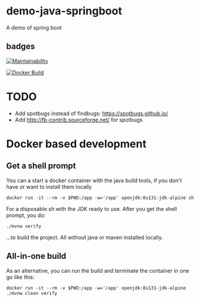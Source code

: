 # demo-java-springboot
A demo of spring boot

## badges
[![Maintainability](https://api.codeclimate.com/v1/badges/96357558930fe1353fd4/maintainability)](https://codeclimate.com/github/svilstrup/demo-java-springboot/maintainability)

[![Docker Build](https://img.shields.io/docker/build/svilstrup/demo-java-springboot.svg)](https://hub.docker.com/r/svilstrup/demo-java-springboot/)

# TODO
- Add spotbugs instead of findbugs: https://spotbugs.github.io/
- Add http://fb-contrib.sourceforge.net/ for spotbugs

# Docker based development
## Get a shell prompt
You can a start a docker container with the java build tools, if you don't have or want to install them locally

    docker run -it --rm -v $PWD:/app -w='/app' openjdk:8u131-jdk-alpine sh

For a disposable sh with the JDK ready to use.
After you get the shell prompt, you do:

    ./mvnw verify

...to build the project. All without java or maven installed locally.

## All-in-one build
As an alternative, you can run the build and terminate the container in one go like this:

    docker run -it --rm -v $PWD:/app -w='/app' openjdk:8u131-jdk-alpine ./mvnw clean verify

